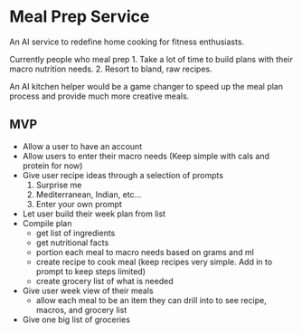 # Meal Prep Service

An AI service to redefine home cooking for fitness enthusiasts. 

Currently people who meal prep 
    1. Take a lot of time to build plans with their macro nutrition needs.
    2. Resort to bland, raw recipes. 

An AI kitchen helper would be a game changer to speed up the meal plan process and provide much more creative meals.

## MVP

- Allow a user to have an account
- Allow users to enter their macro needs (Keep simple with cals and protein for now)
- Give user recipe ideas through a selection of prompts
    1. Surprise me
    2. Mediterranean, Indian, etc...
    3. Enter your own prompt
- Let user build their week plan from list
- Compile plan
    - get list of ingredients
    - get nutritional facts
    - portion each meal to macro needs based on grams and ml
    - create recipe to cook meal (keep recipes very simple. Add in to prompt to keep steps limited)
    - create grocery list of what is needed
- Give user week view of their meals
    - allow each meal to be an item they can drill into to see recipe, macros, and grocery list
- Give one big list of groceries


